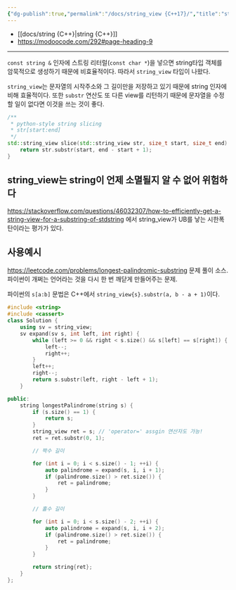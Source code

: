 ```yaml
---
{"dg-publish":true,"permalink":"/docs/string_view {C++17}/","title":"string_view {C++17}"}
---
```


- [[docs/string {C++}\|string {C++}]]
- <https://modoocode.com/292#page-heading-9>
---

`const string &` 인자에 스트링 리터럴(`const char *`)을 넣으면 string타입 객체를 암묵적으로 생성하기 때문에 비효율적이다. 따라서 `string_view` 타입이 나왔다.

`string_view`는 문자열의 시작주소와 그 길이만을 저장하고 있기 때문에 string 인자에 비해 효율적이다. 또한 `substr` 연산도 또 다른 view를 리턴하기 때문에 문자열을 수정할 일이 없다면 이것을 쓰는 것이 좋다.

```cpp
/**
 * python-style string slicing
 * str[start:end]
 */
std::string_view slice(std::string_view str, size_t start, size_t end) {
	return str.substr(start, end - start + 1);
}
```

## string_view는 string이 언제 소멸될지 알 수 없어 위험하다

<https://stackoverflow.com/questions/46032307/how-to-efficiently-get-a-string-view-for-a-substring-of-stdstring> 에서 string_view가 UB를 낳는 시한폭탄이라는 평가가 있다.

## 사용예시

<https://leetcode.com/problems/longest-palindromic-substring> 문제 풀이 소스. 파이썬이 개쩌는 언어라는 것을 다시 한 번 깨닫게 만들어주는 문제.

파이썬의 `s[a:b]` 문법은 C++에서 `string_view{s}.substr(a, b - a + 1)`이다.

```cpp
#include <string>
#include <cassert>
class Solution {
    using sv = string_view;
    sv expand(sv s, int left, int right) {
        while (left >= 0 && right < s.size() && s[left] == s[right]) {
            left--;
            right++;
        }
        left++;
        right--;
        return s.substr(left, right - left + 1);
    }

public:
    string longestPalindrome(string s) {
        if (s.size() == 1) {
            return s;
        }
        string_view ret = s; // 'operator=' assgin 연산자도 가능!
        ret = ret.substr(0, 1);

        // 짝수 길이

        for (int i = 0; i < s.size() - 1; ++i) {
            auto palindrome = expand(s, i, i + 1);
            if (palindrome.size() > ret.size()) {
                ret = palindrome;
            }
        }

        // 홀수 길이

        for (int i = 0; i < s.size() - 2; ++i) {
            auto palindrome = expand(s, i, i + 2);
            if (palindrome.size() > ret.size()) {
                ret = palindrome;
            }
        }

        return string{ret};
    }
};
```
